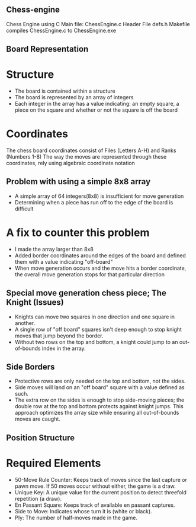 ## Chess-engine
Chess Engine using C
Main file: ChessEngine.c
Header File defs.h
Makefile compiles ChessEngine.c to ChessEngine.exe

## Board Representation
# Structure
- The board is contained within a structure
- The board is represented by an array of integers
-  Each integer in the array has a value indicating: an empty square, a piece on the square and whether or not the square is off the board

# Coordinates
The chess board coordinates consist of Files (Letters A-H) and Ranks (Numbers 1-8)
The way the moves are represented through these coordinates, rely using algebraic coordinate notation

## Problem with using a simple 8x8 array
- A simple array of 64 integers(8x8) is insufficient for move generation
- Determining when a piece has run off to the edge of the board is difficult
# A fix to counter this problem
- I made the array larger than 8x8
- Added border coordinates around the edges of the board and defined them with a value indicating "off-board"
- When move generation occurs and the move hits a border coordinate, the overall move generation stops for that particular direction

## Special move generation chess piece; The Knight (Issues)
- Knights can move two squares in one direction and one square in another.
- A single row of "off board" squares isn't deep enough to stop knight moves that jump beyond the border.
- Without two rows on the top and bottom, a knight could jump to an out-of-bounds index in the array.
## Side Borders
- Protective rows are only needed on the top and bottom, not the sides.
- Side moves will land on an "off board" square with a value defined as such.
- The extra row on the sides is enough to stop side-moving pieces; the double row at the top and bottom protects against knight jumps. This approach optimizes the array size while ensuring all out-of-bounds moves are caught.

## Position Structure
# Required Elements
- 50-Move Rule Counter: Keeps track of moves since the last capture or pawn move. If 50 moves occur without either, the game is a draw.
- Unique Key: A unique value for the current position to detect threefold repetition (a draw).
- En Passant Square: Keeps track of available en passant captures.
- Side to Move: Indicates whose turn it is (white or black).
- Ply: The number of half-moves made in the game.


